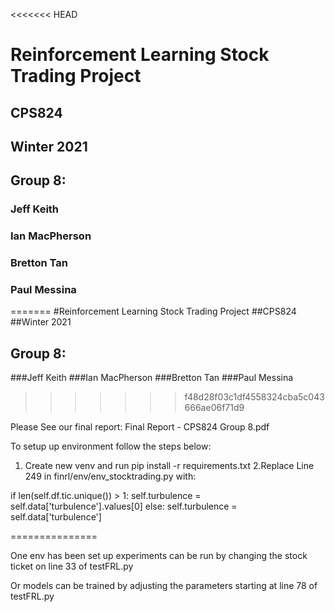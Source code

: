 <<<<<<< HEAD
# Reinforcement Learning Stock Trading Project
## CPS824
## Winter 2021
## Group 8:
### Jeff Keith
### Ian MacPherson
### Bretton Tan
### Paul Messina
=======
#Reinforcement Learning Stock Trading Project
##CPS824
##Winter 2021
## Group 8:
###Jeff Keith
###Ian MacPherson
###Bretton Tan
###Paul Messina
>>>>>>> f48d28f03c1df4558324cba5c043666ae06f71d9

Please See our final report: Final Report - CPS824 Group 8.pdf


To setup up environment follow the steps below:

1. Create new venv and run pip install -r requirements.txt
2.Replace Line 249 in finrl/env/env_stocktrading.py with:

if len(self.df.tic.unique()) > 1:
	self.turbulence = self.data['turbulence'].values[0]
else:
	self.turbulence = self.data['turbulence']
	
===============

One env has been set up experiments can be run by changing the stock ticket on line 33 of testFRL.py

Or models can be trained by adjusting the parameters starting at line 78 of testFRL.py